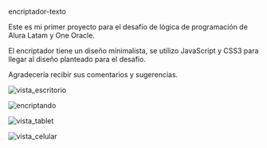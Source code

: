 encriptador-texto

Este es mi primer proyecto para el desafío de lógica de programación de Alura Latam y One Oracle.

El encriptador tiene un diseño minimalista, se utilizo JavaScript y CSS3 para llegar al diseño planteado para el desafio.

Agradecería recibir sus comentarios y sugerencias.


![vista_escritorio](https://github.com/user-attachments/assets/16219e7b-c054-444e-a246-24531c109371)



![encriptando](https://github.com/user-attachments/assets/cab45639-cae0-4731-878f-5af51cf3737a)



![vista_tablet](https://github.com/user-attachments/assets/126348e8-0ba7-4b45-b455-c667d7cf999c)


![vista_celular](https://github.com/user-attachments/assets/6b61fc5e-0176-4e9e-a5d2-a4a9851c9da0)
